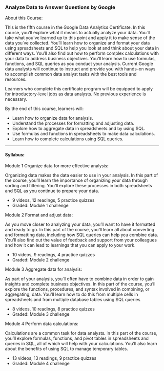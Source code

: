 ### Analyze Data to Answer Questions by Google

About this Course:

This is the fifth course in the Google Data Analytics Certificate. In this course, you’ll explore what it means to actually analyze your data. You’ll take what you’ve learned up to this point and apply it to make sense of the data you’ve collected. You’ll learn how to organize and format your data using spreadsheets and SQL to help you look at and think about your data in different ways. You’ll also find out how to perform complex calculations with your data to address business objectives. You’ll learn how to use formulas, functions, and SQL queries as you conduct your analysis. Current Google data analysts will continue to instruct and provide you with hands-on ways to accomplish common data analyst tasks with the best tools and resources.

Learners who complete this certificate program will be equipped to apply for introductory-level jobs as data analysts. No previous experience is necessary.

By the end of this course, learners will:
- Learn how to organize data for analysis.
- Understand the processes for formatting and adjusting data. 
- Explore how to aggregate data in spreadsheets and by using SQL.
- Use formulas and functions in spreadsheets to make data calculations.
- Learn how to complete calculations using SQL queries.

----------------

#### Syllabus:

Module 1 Organize data for more effective analysis:

Organizing data makes the data easier to use in your analysis. In this part of the course, you’ll learn the importance of organizing your data through sorting and filtering. You’ll explore these processes in both spreadsheets and SQL as you continue to prepare your data.
- 9 videos, 12 readings, 5 practice quizzes
- Graded: Module 1 challenge


Module 2 Format and adjust data:

As you move closer to analyzing your data, you’ll want to have it formatted and ready to go. In this part of the course, you’ll learn all about converting and formatting data, including how SQL queries can help you combine data. You’ll also find out the value of feedback and support from your colleagues and how it can lead to learnings that you can apply to your work.
- 10 videos, 9 readings, 4 practice quizzes
- Graded: Module 2 challenge


Module 3 Aggregate data for analysis:

As part of your analysis, you’ll often have to combine data in order to gain insights and complete business objectives. In this part of the course, you’ll explore the functions, procedures, and syntax involved in combining, or aggregating, data. You’ll learn how to do this from multiple cells in spreadsheets and from multiple database tables using SQL queries.
- 8 videos, 10 readings, 8 practice quizzes
- Graded: Module 3 challenge


Module 4 Perform data calculations:

Calculations are a common task for data analysts. In this part of the course, you’ll explore formulas, functions, and pivot tables in spreadsheets and queries in SQL, all of which will help with your calculations. You’ll also learn about the benefits of using SQL to manage temporary tables.
- 13 videos, 13 readings, 9 practice quizzes
- Graded: Module 4 challenge
